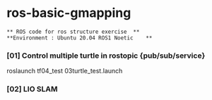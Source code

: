 # ros-basic-gmapping



	** ROS code for ros structure exercise	**
	**Environment : Ubuntu 20.04 ROS1 Noetic 	**


### [01] Control multiple turtle in rostopic {pub/sub/service}

roslaunch tf04_test 03turtle_test.launch 

### [02] LIO SLAM 
